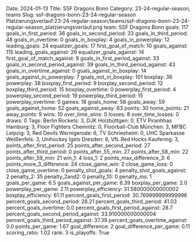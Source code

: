 Date: 2024-01-13
Title: SSF Dragons Bonn
Category: 23-24-regular-season, teams
Slug: ssf-dragons-bonn-23-24-regular-season
Platzierungsverlauf:23-24-regular-season/teams/ssf-dragons-bonn-23-24-regular-season_platzierungsverlauf.png
team: SSF Dragons Bonn
goals: 117
goals_in_first_period: 36
goals_in_second_period: 33
goals_in_third_period: 48
goals_in_overtime: 0
goals_in_boxplay: 4
goals_in_powerplay: 12
leading_goals: 24
equalizer_goals: 17
first_goal_of_match: 10
goals_against: 115
leading_goals_against: 26
equalizer_goals_against: 14
first_goal_of_match_against: 8
goals_in_first_period_against: 33
goals_in_second_period_against: 39
goals_in_third_period_against: 43
goals_in_overtime_against: 0
goals_against_in_boxplay: 14
goals_against_in_powerplay: 7
goals_not_in_boxplay: 101
boxplay: 36
powerplay: 38
boxplay_first_period: 9
boxplay_second_period: 12
boxplay_third_period: 15
boxplay_overtime: 0
powerplay_first_period: 4
powerplay_second_period: 19
powerplay_third_period: 15
powerplay_overtime: 0
games: 18
goals_home: 58
goals_away: 59
goals_against_home: 52
goals_against_away: 63
points: 30
home_points: 21
away_points: 9
wins: 10
over_time_wins: 0
losses: 8
over_time_losses: 0
draws: 0
Tags:  Berlin Rockets: 3,  DJK Holzbüttgen: 0,  ETV Piranhhas Hamburg: 3,  Floor Fighters Chemnitz: 0,  Floorball-Club München: 3,  MFBC Leipzig: 3,  Red Devils Wernigerode: 6,  TV Schriesheim: 0,  UHC Sparkasse Weißenfels: 3,  Unihockey Igels Dresden: 6,  VfL Red Hocks Kaufering: 3,
points_after_first_period: 25
points_after_second_period: 27
points_after_third_period: 0
points_after_55_min: 27
points_after_58_min: 22
points_after_59_min: 21
win_1: 4
loss_1: 2
points_max_difference_3: 6
points_more_3_difference: 24
close_game_win: 2
close_game_loss: 0
close_game_overtime: 0
penalty_shot_goals: 4
penalty_shot_goals_against: 2
penalty_2: 35
penalty_2and2: 0
penalty_10: 0
penalty_ms: 1
goals_per_game: 6.5
goals_against_per_game: 6.39
boxplay_per_game: 2.0
powerplay_per_game: 2.11
powerplay_efficiency: 31.580000000000002
boxplay_efficiency: 61.11
percent_goals_first_period: 30.769999999999996
percent_goals_second_period: 28.21
percent_goals_third_period: 41.03
percent_goals_overtime: 0.0
percent_goals_first_period_against: 28.7
percent_goals_second_period_against: 33.910000000000004
percent_goals_third_period_against: 37.39
percent_goals_overtime_against: 0.0
points_per_game: 1.67
goal_difference: 2
goal_difference_per_game: 0.11
scoring_ratio: 1.02
rank: 3
is_playoffs: True
